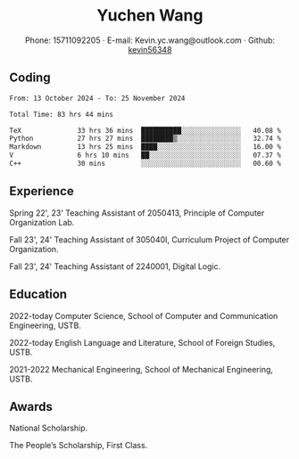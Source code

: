  <center>
     <h1>Yuchen Wang</h1>
     <div>
         <span>
             Phone:
             15711092205
         </span>
         ·
         <span>
             E-mail:
             Kevin.yc.wang@outlook.com
         </span>
         ·
         <span>
             Github:
             <a href="https://github.com/kevin56348">kevin56348</a>
         </span>
     </div>
 </center>

## Coding

<!-- ![Top Langs](https://github-readme-stats.vercel.app/api/top-langs/?username=kevin56348) -->

<!--START_SECTION:waka-->

```txt
From: 13 October 2024 - To: 25 November 2024

Total Time: 83 hrs 44 mins

TeX              33 hrs 36 mins  ██████████░░░░░░░░░░░░░░░   40.08 %
Python           27 hrs 27 mins  ████████▒░░░░░░░░░░░░░░░░   32.74 %
Markdown         13 hrs 25 mins  ████░░░░░░░░░░░░░░░░░░░░░   16.00 %
V                6 hrs 10 mins   ██░░░░░░░░░░░░░░░░░░░░░░░   07.37 %
C++              30 mins         ░░░░░░░░░░░░░░░░░░░░░░░░░   00.60 %
```

<!--END_SECTION:waka-->

## Experience 

Spring 22', 23' Teaching Assistant of 2050413, Principle of Computer Organization Lab.

Fall 23', 24' Teaching Assistant of 305040I, Curriculum Project of Computer Organization.

Fall 23', 24' Teaching Assistant of 2240001, Digital Logic.

## Education

2022-today Computer Science, School of Computer and Communication Engineering, USTB.

2022-today English Language and Literature, School of Foreign Studies, USTB.

2021-2022 Mechanical Engineering, School of Mechanical Engineering, USTB.

## Awards

National Scholarship.

The People’s Scholarship, First Class.
